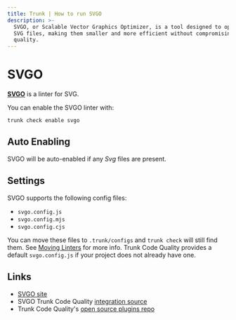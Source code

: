 ```yaml
---
title: Trunk | How to run SVGO
description: >-
  SVGO, or Scalable Vector Graphics Optimizer, is a tool designed to optimize
  SVG files, making them smaller and more efficient without compromising on
  quality.
---
```


# SVGO

[**SVGO**](https://github.com/svg/svgo) is a linter for SVG.

You can enable the SVGO linter with:

```shell
trunk check enable svgo
```

## Auto Enabling

SVGO will be auto-enabled if any _Svg_ files are present.

## Settings

SVGO supports the following config files:

* `svgo.config.js`
* `svgo.config.mjs`
* `svgo.config.cjs`

You can move these files to `.trunk/configs` and `trunk check` will still find them. See [Moving Linters](../configure-linters.md#moving-linters) for more info. Trunk Code Quality provides a default `svgo.config.js` if your project does not already have one.

## Links

* [SVGO site](https://github.com/svg/svgo)
* SVGO Trunk Code Quality [integration source](https://github.com/trunk-io/plugins/tree/main/linters/svgo)
* Trunk Code Quality's [open source plugins repo](https://github.com/trunk-io/plugins/tree/main)
